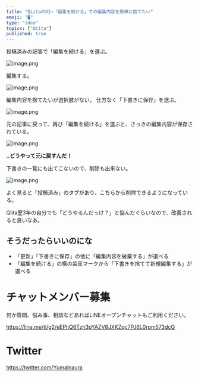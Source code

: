 ```yaml
---
title: "QiitaのUI—「編集を続ける」での編集内容を簡単に捨てたい"
emoji: "🖥"
type: "idea"
topics: ["Qiita"]
published: true
---
```


投稿済みの記事で「編集を続ける」を選ぶ。

![image.png](https://qiita-image-store.s3.amazonaws.com/0/89618/44130c60-3127-2368-fdba-62fd587ae304.png)

編集する。

![image.png](https://qiita-image-store.s3.amazonaws.com/0/89618/0a31ddb3-d472-2ee1-ca52-c1b34db0b4ad.png)

編集内容を捨てたいが選択肢がない。
仕方なく「下書きに保存」を選ぶ。

![image.png](https://qiita-image-store.s3.amazonaws.com/0/89618/e84ddadb-6611-fda9-f34d-87b292b12e25.png)

元の記事に戻って、再び「編集を続ける」を選ぶと、さっきの編集内容が保存されている。

![image.png](https://qiita-image-store.s3.amazonaws.com/0/89618/fb089667-9382-d869-b735-1fbc4671a538.png)

**‥どうやって元に戻すんだ！**

下書きの一覧にも出てこないので、削除も出来ない。

![image.png](https://qiita-image-store.s3.amazonaws.com/0/89618/f39c0465-7a8f-599f-453e-346664cc2294.png)

よく見ると「投稿済み」のタブがあり、こちらから削除できるようになっている。

Qiita歴3年の自分でも「どうやるんだっけ？」と悩んだぐらいなので、改善されると良いなあ。

## そうだったらいいのにな

- 「更新」「下書きに保存」の他に「編集内容を破棄する」が選べる
- 「編集を続ける」の横の歯車マークから「下書きを捨てて新規編集する」が選べる










<!-- Update From Qiita API -->

# チャットメンバー募集


何か質問、悩み事、相談などあればLINEオープンチャットもご利用ください。

https://line.me/ti/g2/eEPltQ6Tzh3pYAZV8JXKZqc7PJ6L0rpm573dcQ





# Twitter


https://twitter.com/YumaInaura


<!-- Update From Qiita API -->


